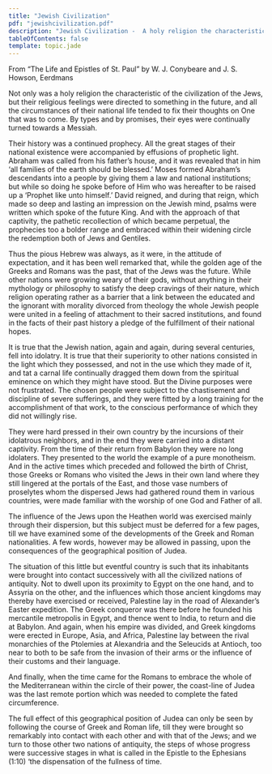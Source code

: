 ```yaml
---
title: "Jewish Civilization"
pdf: "jewishcivilization.pdf"
description: "Jewish Civilization -  A holy religion the characteristic of the civilization of the Jews, and their religious feelings were directed to something in the future. All the circumstances of their national life tended to fix their thoughts on One that was to come."
tableOfContents: false
template: topic.jade
---
```


From “The Life and Epistles of St. Paul” by W. J. Conybeare and J. S.
Howson, Eerdmans

Not only was a holy religion the characteristic of the civilization of
the Jews, but their religious feelings were directed to something in the
future, and all the circumstances of their national life tended to fix
their thoughts on One that was to come. By types and by promises, their
eyes were continually turned towards a Messiah.

Their history was a continued prophecy. All the great stages of their
national existence were accompanied by effusions of prophetic light.
Abraham was called from his father’s house, and it was revealed that in
him ‘all families of the earth should be blessed.’ Moses formed
Abraham’s descendants into a people by giving them a law and national
institutions; but while so doing he spoke before of Him who was
hereafter to be raised up a ‘Prophet like unto himself.’ David reigned,
and during that reign, which made so deep and lasting an impression on
the Jewish mind, psalms were written which spoke of the future King. And
with the approach of that captivity, the pathetic recollection of which
became perpetual, the prophecies too a bolder range and embraced within
their widening circle the redemption both of Jews and Gentiles.

Thus the pious Hebrew was always, as it were, in the attitude of
expectation, and it has been well remarked that, while the golden age of
the Greeks and Romans was the past, that of the Jews was the future.
While other nations were growing weary of their gods, without anything
in their mythology or philosophy to satisfy the deep cravings of their
nature, which religion operating rather as a barrier that a link between
the educated and the ignorant with morality divorced from theology the
whole Jewish people were united in a feeling of attachment to their
sacred institutions, and found in the facts of their past history a
pledge of the fulfillment of their national hopes.

It is true that the Jewish nation, again and again, during several
centuries, fell into idolatry. It is true that their superiority to
other nations consisted in the light which they possessed, and not in
the use which they made of it, and tat a carnal life continually dragged
them down from the spiritual eminence on which they might have stood.
But the Divine purposes were not frustrated. The chosen people were
subject to the chastisement and discipline of severe sufferings, and
they were fitted by a long training for the accomplishment of that work,
to the conscious performance of which they did not willingly rise.

They were hard pressed in their own country by the incursions of their
idolatrous neighbors, and in the end they were carried into a distant
captivity. From the time of their return from Babylon they were no long
idolaters. They presented to the world the example of a pure monotheism.
And in the active times which preceded and followed the birth of Christ,
those Greeks or Romans who visited the Jews in their own land where they
still lingered at the portals of the East, and those vase numbers of
proselytes whom the dispersed Jews had gathered round them in various
countries, were made familiar with the worship of one God and Father of
all.

The influence of the Jews upon the Heathen world was exercised mainly
through their dispersion, but this subject must be deferred for a few
pages, till we have examined some of the developments of the Greek and
Roman nationalities. A few words, however may be allowed in passing,
upon the consequences of the geographical position of Judea.

The situation of this little but eventful country is such that its
inhabitants were brought into contact successively with all the
civilized nations of antiquity. Not to dwell upon its proximity to Egypt
on the one hand, and to Assyria on the other, and the influences which
those ancient kingdoms may thereby have exercised or received, Palestine
lay in the road of Alexander’s Easter expedition. The Greek conqueror
was there before he founded his mercantile metropolis in Egypt, and
thence went to India, to return and die at Babylon. And again, when his
empire was divided, and Greek kingdoms were erected in Europe, Asia, and
Africa, Palestine lay between the rival monarchies of the Ptolemies at
Alexandria and the Seleucids at Antioch, too near to both to be safe
from the invasion of their arms or the influence of their customs and
their language.

And finally, when the time came for the Romans to embrace the whole of
the Mediterranean within the circle of their power, the coast-line of
Judea was the last remote portion which was needed to complete the fated
circumference.

The full effect of this geographical position of Judea can only be seen
by following the course of Greek and Roman life, till they were brought
so remarkably into contact with each other and with that of the Jews;
and we turn to those other two nations of antiquity, the steps of whose
progress were successive stages in what is called in the Epistle to the
Ephesians (1:10) ‘the dispensation of the fullness of time.

